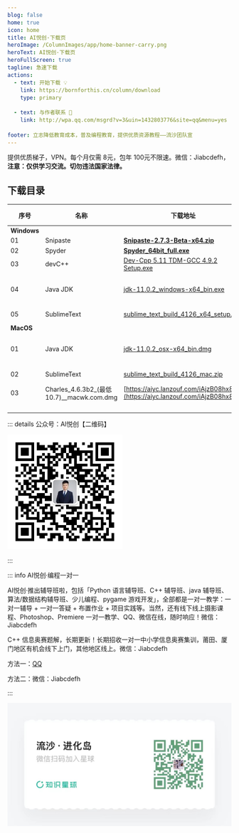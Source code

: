 ```yaml
---
blog: false
home: true
icon: home
title: AI悦创·下载页
heroImage: /ColumnImages/app/home-banner-carry.png
heroText: AI悦创·下载页
heroFullScreen: true
tagline: 急速下载
actions:
  - text: 开始下载 💡
    link: https://bornforthis.cn/column/download
    type: primary	

  - text: 与作者联系 👋
    link: http://wpa.qq.com/msgrd?v=3&uin=1432803776&site=qq&menu=yes

footer: 立志降低教育成本，普及编程教育，提供优质资源教程——流沙团队宣
---
```


提供优质梯子，VPN。每个月仅需 8元，包年 100元不限速。微信：Jiabcdefh，**注意：仅供学习交流。切勿违法国家法律。**



## 下载目录

| 序号        | 名称                                      | 下载地址                                                     | 官网                                                         | 作用 |
| ----------- | ----------------------------------------- | ------------------------------------------------------------ | ------------------------------------------------------------ | ---- |
| **Windows** |                                           |                                                              |                                                              |      |
| 01          | Snipaste                                  | [**Snipaste-2.7.3-Beta-x64.zip**](https://aiyc.lanzouf.com/iqFUt05dg7qd) | [https://www.snipaste.com/](https://www.snipaste.com/)       |      |
| 02          | Spyder                                    | **[Spyder_64bit_full.exe](https://github.com/spyder-ide/spyder/releases)** | [https://www.spyder-ide.org/](https://www.spyder-ide.org/)   |      |
| 03          | devC++                                    | [Dev-Cpp 5.11 TDM-GCC 4.9.2 Setup.exe](https://aiyc.lanzouf.com/iH8Wl06jgjub) | [https://sourceforge.net/projects/orwelldevcpp/](https://sourceforge.net/projects/orwelldevcpp/) |      |
| 04          | Java JDK                                  | [jdk-11.0.2_windows-x64_bin.exe](https://res001.geekbang.org/tools/jdk-11.0.2_windows-x64_bin.exe) | [https://www.oracle.com/java/technologies/downloads/#jdk18-windows](https://www.oracle.com/java/technologies/downloads/#jdk18-windows) |      |
| 05          | SublimeText                               | [sublime_text_build_4126_x64_setup.exe](https://aiyc.lanzouf.com/iuBw106jgk9g) | [https://www.sublimetext.com/download](https://www.sublimetext.com/download) |      |
| **MacOS**   |                                           |                                                              |                                                              |      |
| 01          | Java JDK                                  | [jdk-11.0.2_osx-x64_bin.dmg](https://res001.geekbang.org/tools/jdk-11.0.2_osx-x64_bin.dmg) | [https://www.oracle.com/java/technologies/downloads/#jdk18-mac](https://www.oracle.com/java/technologies/downloads/#jdk18-mac) |      |
| 02          | SublimeText                               | [sublime_text_build_4126_mac.zip](https://aiyc.lanzouf.com/iOosQ06jgsza) | [https://www.sublimetext.com/download](https://www.sublimetext.com/download) |      |
| 03          | Charles_4.6.3b2_(最低10.7)__macwk.com.dmg | [https://aiyc.lanzouf.com/iAjzB08hx8da](https://aiyc.lanzouf.com/iAjzB08hx8da) | [https://www.charlesproxy.com/](https://www.charlesproxy.com/) | 抓包 |
|             |                                           |                                                              |                                                              |      |
|             |                                           |                                                              |                                                              |      |
|             |                                           |                                                              |                                                              |      |
|             |                                           |                                                              |                                                              |      |

::: details 公众号：AI悦创【二维码】

![](/gzh.jpg)

:::

::: info AI悦创·编程一对一

AI悦创·推出辅导班啦，包括「Python 语言辅导班、C++ 辅导班、java 辅导班、算法/数据结构辅导班、少儿编程、pygame 游戏开发」，全部都是一对一教学：一对一辅导 + 一对一答疑 + 布置作业 + 项目实践等。当然，还有线下线上摄影课程、Photoshop、Premiere 一对一教学、QQ、微信在线，随时响应！微信：Jiabcdefh

C++ 信息奥赛题解，长期更新！长期招收一对一中小学信息奥赛集训，莆田、厦门地区有机会线下上门，其他地区线上。微信：Jiabcdefh

方法一：[QQ](http://wpa.qq.com/msgrd?v=3&uin=1432803776&site=qq&menu=yes)

方法二：微信：Jiabcdefh

:::

![](/zsxq.jpg)



